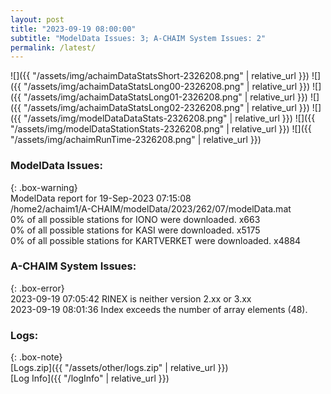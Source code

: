 ```yaml
---
layout: post
title: "2023-09-19 08:00:00"
subtitle: "ModelData Issues: 3; A-CHAIM System Issues: 2"
permalink: /latest/
---
```


![]({{ "/assets/img/achaimDataStatsShort-2326208.png" | relative_url }})
![]({{ "/assets/img/achaimDataStatsLong00-2326208.png" | relative_url }})
![]({{ "/assets/img/achaimDataStatsLong01-2326208.png" | relative_url }})
![]({{ "/assets/img/achaimDataStatsLong02-2326208.png" | relative_url }})
![]({{ "/assets/img/modelDataDataStats-2326208.png" | relative_url }})
![]({{ "/assets/img/modelDataStationStats-2326208.png" | relative_url }})
![]({{ "/assets/img/achaimRunTime-2326208.png" | relative_url }})


### ModelData Issues:  
  
{: .box-warning}  
 ModelData report for 19-Sep-2023 07:15:08   
 /home2/achaim1/A-CHAIM/modelData/2023/262/07/modelData.mat   
 0% of all possible stations for IONO were downloaded. x663   
 0% of all possible stations for KASI were downloaded. x5175   
 0% of all possible stations for KARTVERKET were downloaded. x4884   
  
### A-CHAIM System Issues:  
  
{: .box-error}  
2023-09-19 07:05:42 RINEX is neither version 2.xx or 3.xx  
2023-09-19 08:01:36 Index exceeds the number of array elements (48).  

### Logs:  
  
{: .box-note}  
[Logs.zip]({{ "/assets/other/logs.zip" | relative_url }})  
[Log Info]({{ "/logInfo" | relative_url }})  
